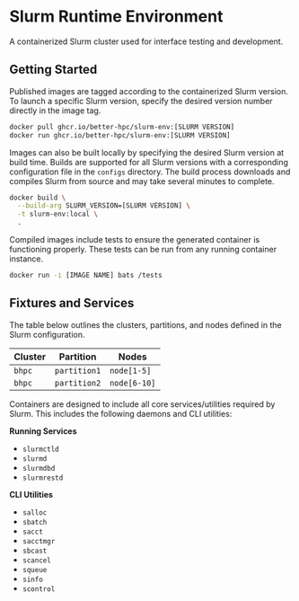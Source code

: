 # Slurm Runtime Environment

A containerized Slurm cluster used for interface testing and development.

## Getting Started

Published images are tagged according to the containerized Slurm version.
To launch a specific Slurm version, specify the desired version number directly in the image tag.

```bash
docker pull ghcr.io/better-hpc/slurm-env:[SLURM VERSION]
docker run ghcr.io/better-hpc/slurm-env:[SLURM VERSION]
```

Images can also be built locally by specifying the desired Slurm version at build time.
Builds are supported for all Slurm versions with a corresponding configuration file in the `configs` directory.
The build process downloads and compiles Slurm from source and may take several minutes to complete.

```bash
docker build \
  --build-arg SLURM_VERSION=[SLURM VERSION] \
  -t slurm-env:local \
  .
```

Compiled images include tests to ensure the generated container is functioning properly.
These tests can be run from any running container instance.

```bash
docker run -i [IMAGE NAME] bats /tests
```

## Fixtures and Services

The table below outlines the clusters, partitions, and nodes defined in the Slurm configuration.

| Cluster | Partition    | Nodes        |
|---------|--------------|--------------|
| `bhpc`  | `partition1` | `node[1-5]`  |
| `bhpc`  | `partition2` | `node[6-10]` |

Containers are designed to include all core services/utilities required by Slurm.
This includes the following daemons and CLI utilities:

**Running Services**

- `slurmctld`
- `slurmd`
- `slurmdbd`
- `slurmrestd`

**CLI Utilities**

- `salloc`
- `sbatch`
- `sacct`
- `sacctmgr`
- `sbcast`
- `scancel`
- `squeue`
- `sinfo`
- `scontrol`

